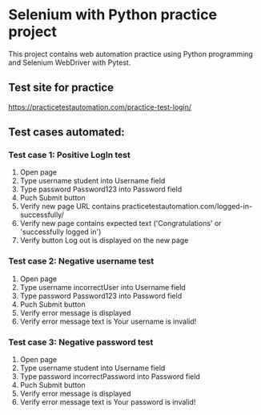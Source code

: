 # Selenium with Python practice project

This project contains web automation practice using Python programming and Selenium WebDriver with Pytest.

## Test site for practice

https://practicetestautomation.com/practice-test-login/

## Test cases automated:

### Test case 1: Positive LogIn test

1. Open page
2. Type username student into Username field
3. Type password Password123 into Password field
4. Puch Submit button
5. Verify new page URL contains practicetestautomation.com/logged-in-successfully/
6. Verify new page contains expected text ('Congratulations' or 'successfully logged in')
7. Verify button Log out is displayed on the new page

### Test case 2: Negative username test

1. Open page
2. Type username incorrectUser into Username field
3. Type password Password123 into Password field
4. Puch Submit button
5. Verify error message is displayed
6. Verify error message text is Your username is invalid!

### Test case 3: Negative password test

1. Open page
2. Type username student into Username field
3. Type password incorrectPassword into Password field
4. Puch Submit button
5. Verify error message is displayed
6. Verify error message text is Your password is invalid!